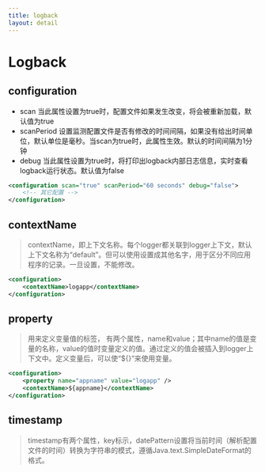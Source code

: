 ```yaml
---
title: logback
layout: detail
---
```


# Logback

## configuration
* scan 当此属性设置为true时，配置文件如果发生改变，将会被重新加载，默认值为true
* scanPeriod 设置监测配置文件是否有修改的时间间隔，如果没有给出时间单位，默认单位是毫秒。当scan为true时，此属性生效。默认的时间间隔为1分钟
* debug 当此属性设置为true时，将打印出logback内部日志信息，实时查看logback运行状态。默认值为false

```xml
<configuration scan="true" scanPeriod="60 seconds" debug="false">
	<!-- 其它配置 -->
</configuration>
```

## contextName
> contextName，即上下文名称。每个logger都关联到logger上下文，默认上下文名称为“default”。但可以使用<contextName>设置成其他名字，用于区分不同应用程序的记录。一旦设置，不能修改。

```xml
<configuration>
	<contextName>logapp</contextName>
</configuration>
```

## property
> 用来定义变量值的标签，<property> 有两个属性，name和value；其中name的值是变量的名称，value的值时变量定义的值。通过<property>定义的值会被插入到logger上下文中。定义变量后，可以使“${}”来使用变量。

```xml
<configuration>
	<property name="appname" value="logapp" />
	<contextName>${appname}</contextName>
</configuration>
```

## timestamp
> timestamp有两个属性，key标示，datePattern设置将当前时间（解析配置文件的时间）转换为字符串的模式，遵循Java.text.SimpleDateFormat的格式。

